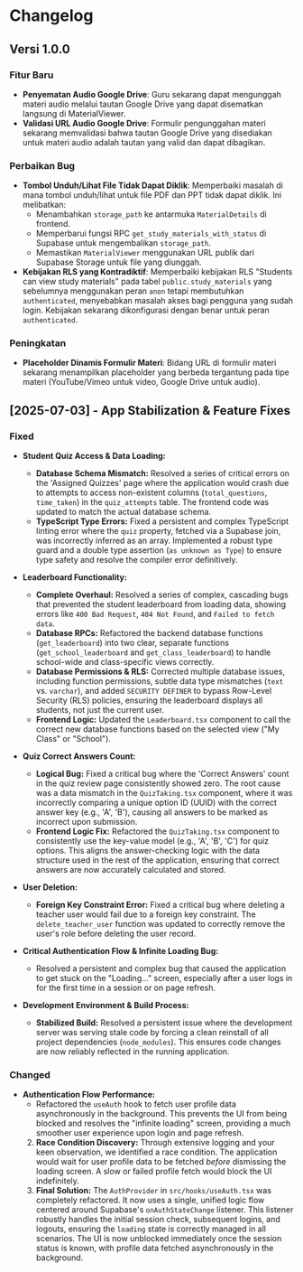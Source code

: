 # Changelog

## Versi 1.0.0

### Fitur Baru
- **Penyematan Audio Google Drive**: Guru sekarang dapat mengunggah materi audio melalui tautan Google Drive yang dapat disematkan langsung di MaterialViewer.
- **Validasi URL Audio Google Drive**: Formulir pengunggahan materi sekarang memvalidasi bahwa tautan Google Drive yang disediakan untuk materi audio adalah tautan yang valid dan dapat dibagikan.

### Perbaikan Bug
- **Tombol Unduh/Lihat File Tidak Dapat Diklik**: Memperbaiki masalah di mana tombol unduh/lihat untuk file PDF dan PPT tidak dapat diklik. Ini melibatkan:
    - Menambahkan `storage_path` ke antarmuka `MaterialDetails` di frontend.
    - Memperbarui fungsi RPC `get_study_materials_with_status` di Supabase untuk mengembalikan `storage_path`.
    - Memastikan `MaterialViewer` menggunakan URL publik dari Supabase Storage untuk file yang diunggah.
- **Kebijakan RLS yang Kontradiktif**: Memperbaiki kebijakan RLS "Students can view study materials" pada tabel `public.study_materials` yang sebelumnya menggunakan peran `anon` tetapi membutuhkan `authenticated`, menyebabkan masalah akses bagi pengguna yang sudah login. Kebijakan sekarang dikonfigurasi dengan benar untuk peran `authenticated`.

### Peningkatan
- **Placeholder Dinamis Formulir Materi**: Bidang URL di formulir materi sekarang menampilkan placeholder yang berbeda tergantung pada tipe materi (YouTube/Vimeo untuk video, Google Drive untuk audio).

## [2025-07-03] - App Stabilization & Feature Fixes

### Fixed

- **Student Quiz Access & Data Loading:**
  - **Database Schema Mismatch:** Resolved a series of critical errors on the 'Assigned Quizzes' page where the application would crash due to attempts to access non-existent columns (`total_questions`, `time_taken`) in the `quiz_attempts` table. The frontend code was updated to match the actual database schema.
  - **TypeScript Type Errors:** Fixed a persistent and complex TypeScript linting error where the `quiz` property, fetched via a Supabase join, was incorrectly inferred as an array. Implemented a robust type guard and a double type assertion (`as unknown as Type`) to ensure type safety and resolve the compiler error definitively.

- **Leaderboard Functionality:**
  - **Complete Overhaul:** Resolved a series of complex, cascading bugs that prevented the student leaderboard from loading data, showing errors like `400 Bad Request`, `404 Not Found`, and `Failed to fetch data`.
  - **Database RPCs:** Refactored the backend database functions (`get_leaderboard`) into two clear, separate functions (`get_school_leaderboard` and `get_class_leaderboard`) to handle school-wide and class-specific views correctly.
  - **Database Permissions & RLS:** Corrected multiple database issues, including function permissions, subtle data type mismatches (`text` vs. `varchar`), and added `SECURITY DEFINER` to bypass Row-Level Security (RLS) policies, ensuring the leaderboard displays all students, not just the current user.
  - **Frontend Logic:** Updated the `Leaderboard.tsx` component to call the correct new database functions based on the selected view ("My Class" or "School").

- **Quiz Correct Answers Count:**
  - **Logical Bug:** Fixed a critical bug where the 'Correct Answers' count in the quiz review page consistently showed zero. The root cause was a data mismatch in the `QuizTaking.tsx` component, where it was incorrectly comparing a unique option ID (UUID) with the correct answer key (e.g., 'A', 'B'), causing all answers to be marked as incorrect upon submission.
  - **Frontend Logic Fix:** Refactored the `QuizTaking.tsx` component to consistently use the key-value model (e.g., 'A', 'B', 'C') for quiz options. This aligns the answer-checking logic with the data structure used in the rest of the application, ensuring that correct answers are now accurately calculated and stored.

- **User Deletion:**
  - **Foreign Key Constraint Error:** Fixed a critical bug where deleting a teacher user would fail due to a foreign key constraint. The `delete_teacher_user` function was updated to correctly remove the user's role before deleting the user record.

- **Critical Authentication Flow & Infinite Loading Bug:**
  - Resolved a persistent and complex bug that caused the application to get stuck on the "Loading..." screen, especially after a user logs in for the first time in a session or on page refresh.

- **Development Environment & Build Process:**
  - **Stabilized Build:** Resolved a persistent issue where the development server was serving stale code by forcing a clean reinstall of all project dependencies (`node_modules`). This ensures code changes are now reliably reflected in the running application.

### Changed

- **Authentication Flow Performance:**
  - Refactored the `useAuth` hook to fetch user profile data asynchronously in the background. This prevents the UI from being blocked and resolves the "infinite loading" screen, providing a much smoother user experience upon login and page refresh.
  2.  **Race Condition Discovery:** Through extensive logging and your keen observation, we identified a race condition. The application would wait for user profile data to be fetched *before* dismissing the loading screen. A slow or failed profile fetch would block the UI indefinitely.
  3.  **Final Solution:** The `AuthProvider` in `src/hooks/useAuth.tsx` was completely refactored. It now uses a single, unified logic flow centered around Supabase's `onAuthStateChange` listener. This listener robustly handles the initial session check, subsequent logins, and logouts, ensuring the `loading` state is correctly managed in all scenarios. The UI is now unblocked immediately once the session status is known, with profile data fetched asynchronously in the background.
